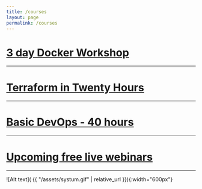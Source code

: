 ```yaml
---
title: /courses
layout: page
permalink: /courses
---
```

# [3 day Docker Workshop](https://forms.gle/meXvVrpiWDHbVTLa9?_imcp=1)
---
# [Terraform in Twenty Hours](https://forms.gle/meXvVrpiWDHbVTLa9?_imcp=1)
---
# [Basic DevOps - 40 hours](https://forms.gle/meXvVrpiWDHbVTLa9?_imcp=1)
--- 
# [Upcoming free live webinars](https://forms.gle/meXvVrpiWDHbVTLa9?_imcp=1)

---
![Alt text]( {{ "/assets/systum.gif" | relative_url }}){:width="600px"}
